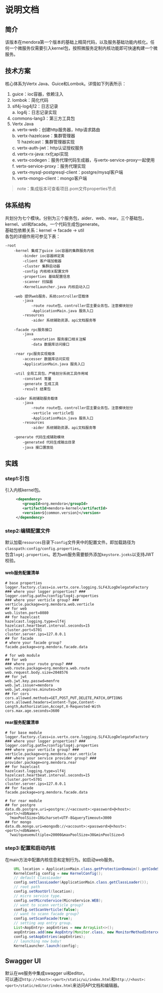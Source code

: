 # 说明文档
## 简介
该版本在mendora第一个版本的基础上精简代码，以及服务基础功能内核化。任何一个微服务仅需要引入kernel包，按照微服务定制内核功能即可快速构建一个微服务。

## 技术方案
核心体系为Vertx Java、Guice和Lombok。详情如下列表所示：

1. guice：ioc容器，依赖注入
2. lombok：简化代码
3. slf4j-log4j12：日志记录  
	a. log4j：日志记录实现
4. commons-lang3：第三方工具包
5. Vertx Java  
	a. vertx-web：创建http服务器，http请求路由  
	b. vertx-hazelcase：集群管理器  
	&nbsp;&nbsp;&nbsp;&nbsp;1) hazelcast：集群管理器实现  
	c. vertx-auth-jwt：http认证授权服务  
	d. vertx-rx-java: rx化api实现  
	e. vertx-codegen：服务代理代码生成器，与vertx-service-proxy一起使用  
	f. vertx-service-proxy：服务代理实现  
	g. vertx-mysql-postgresql-client：postgre/mysql客户端  
	h. vertx-mongo-client：mongo客户端
> note：集成版本可查看项目.pom文件properties节点
## 体系结构
共划分为七个模块。分别为三个服务包，aider、web、rear。三个基础包，kernel、util和facade。一个代码生成包generate。  
基础包依赖关系：kernel -> facade -> util    
各包的详细作用可参见下表：

	-root
		-kernel 集成了guice ioc容器的集群服务内核
		    -binder ioc容器绑定类
		    -client 客户端加载器
		    -cluster 集群启动器
		    -config 内核相关配置文件
		    -properties 基础配置信息
		    -scanner 扫描器
		    -KernelLauncher.java 内核启动入口
	
		-web 提供web服务，系统controller层载体
		    -java
		        -route route包，controller层主要业务包，注意模块划分
		        -ApplicationMain.java 服务入口
		    -resources
		        -aider 系统辅助资源，api文档服务等
			 
		-facade rpc服务接口
		    -java
		        -annotation 服务接口相关注解
		        -data 数据库访问接口
	
		-rear rpc服务实现载体
		    -accesser 数据库访问实现
		    -ApplicationMain.java 服务入口
	
		-util 全局工具包，严格划分系统工具作用域
		    -constant 常量
		    -generate 生成工具
		    -result 结果包
	
		-aider 系统辅助服务载体
		    -java
		        -route route包，controller层主要业务包，注意模块划分
		        -verticle verticle包
		        -ApplicationMain.java 服务入口
		    -resources
		        -aider 系统辅助资源，api文档服务等
		    
		-generate 代码生成辅助模块
		    -generated 代码生成输出目录
		    -java 接口置放处
## 实践
### step1:引包
引入内核kernel包。
```xml
     <dependency>
        <groupId>org.mendora</groupId>
        <artifactId>mendora-kernel</artifactId>
        <version>${common.version}</version>
     </dependency>
```
### step2:编辑配置文件
默认加载`resources`目录下`config`文件夹中的配置文件。即加载路径为`classpath:config/config.properties`。  
包含`log4j.properties`。若为`web`服务需要额外添加`keystore.jceks`以支持JWT校验。
#### web服务配置清单
```properties
# base properties
logger.factory.class=io.vertx.core.logging.SLF4JLogDelegateFactory
### where your logger properties? ###
logger.config.path=/config/log4j.properties
### where your verticle group? ###
verticle.package=org.mendora.web.verticle
## for web
web.listen.port=8080
## for hazelcast
hazelcast.logging.type=slf4j
hazelcast.heartbeat.interval.seconds=15
cluster.port=5701
cluster.server.ips=127.0.0.1
## for facade
# where your facade group?
facade.package=org.mendora.facade.data

# for web module
## for web
### where your route group? ###
web.route.package=org.mendora.web.route
web.request.body.size=2048576
## for jwt
web.jwt.key.passwd=menfre
web.jwt.issuer=mendora
web.jwt.expires.minutes=30
## for cors
cors.allowed.methods=GET,POST,PUT,DELETE,PATCH,OPTIONS
cors.allowed.headers=Content-Type,Content-Length,Authorization,Accept,X-Requested-With
cors.max.age.seconds=3600
```
#### rear服务配置清单
```properties
# for base module
logger.factory.class=io.vertx.core.logging.SLF4JLogDelegateFactory
### where your logger properties? ###
logger.config.path=/config/log4j.properties
### where your verticle group? ###
verticle.package=org.mendora.rear.verticle
### where your service provider group? ###
provider.package=org.mendora.rear
## for hazelcast
hazelcast.logging.type=slf4j
hazelcast.heartbeat.interval.seconds=15
cluster.port=5701
cluster.server.ips=127.0.0.1
## for facade
facade.package=org.mendora.facade.data

# for rear module
## for postgre
data.db.postgre.uri=postgre://<account>:<password>@<host>:<port>/<dbName>\
  ?maxPoolSize=10&charset=UTF-8&queryTimeout=3000
## for mongo
data.db.mongo.uri=mongodb://<account>:<password>@<host>:<port>/<dbName>\
  ?waitqueuemultiple=20000&maxPoolSize=30&minPoolSize=5
```
### step3:配置和启动内核
在main方法中配置内核信息和定制行为。如启动web服务。
```java
    URL location = ApplicationMain.class.getProtectionDomain().getCodeSource().getLocation();
    KernelConfig config = new KernelConfig();
    // default ClassLoader
    config.setClassLoader(ApplicationMain.class.getClassLoader());
    // root path
    config.setRootUrl(location);
    // micro service type.
    config.setMicroService(MicroService.WEB);
    // want to scann verticle group?
    config.setScanVerticle(false);
    // want to scann facade group?
    config.setScanFacade(true);
    // setting aop entry group.
    List<AopEntry> aopEntries = new ArrayList<>();
    aopEntries.add(new AopEntry(Monitor.class, new MonitorMethodInterceptor()));
    config.setAopEntries(aopEntries);
    // launching now baby!
    KernelLauncher.launch(config);
```
## Swagger UI
默认在we服务中集成swagger ui和editor。  
可以通过`http://<host>:<port>/static/ui/index.html`和`http://<host>:<port>/static/editor/index.html`来访问API文档和编辑器。

